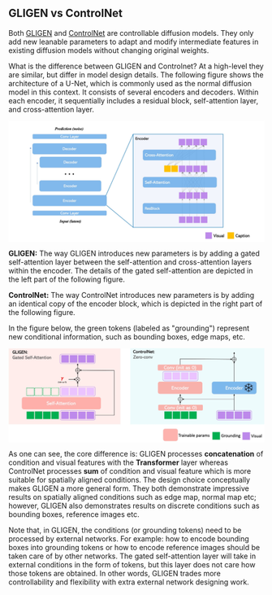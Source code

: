 ## GLIGEN vs ControlNet


Both [GLIGEN](https://gligen.github.io/) and [ControlNet](https://github.com/lllyasviel/ControlNet) are controllable diffusion models. They only add new leanable parameters to adapt and modify intermediate features in existing diffusion models without changing original weights.  

What is the difference between GLIGEN and Controlnet? At a high-level they are similar, but differ in model design details. The following figure shows the architecture of a U-Net, which is commonly used as the normal diffusion model in this context. It consists of several encoders and decoders. Within each encoder, it sequentially includes a residual block, self-attention layer, and cross-attention layer.
<p align="center">
<img src='unet.jpeg' align="middle" width=800>
</p>

**GLIGEN:** The way GLIGEN introduces new parameters is by adding a gated self-attention layer between the self-attention and cross-attention layers within the encoder. The details of the gated self-attention are depicted in the left part of the following figure.

**ControlNet:** The way ControlNet introduces new parameters is by adding an identical copy of the encoder block, which is depicted in the right part of the following figure.

In the figure below, the green tokens (labeled as "grounding") represent new conditional information, such as bounding boxes, edge maps, etc. 

<p align="center">
<img src='gligen_controlnet.jpeg' align="middle" width=800>
</p>

As one can see, the core difference is: GLIGEN processes **concatenation** of condition and visual features with the **Transformer** layer whereas ControlNet processes **sum** of condition and visual feature which is more suitable for spatially aligned conditions. The design choice conceptually makes GLIGEN a more general form. They both demonstrate impressive results on spatially aligned conditions such as edge map, normal map etc; however, GLIGEN also demonstrates results on discrete conditions such as bounding boxes, reference images etc. 

Note that, in GLIGEN, the conditions (or grounding tokens) need to be processed by external networks. For example: how to encode bounding boxes into grounding tokens or how to encode reference images should be taken care of by other networks. The gated self-attention layer will take in external conditions in the form of tokens, but this layer does not care how those tokens are obtained. In other words, GLIGEN trades more controllability and flexibility with extra external network designing work.
  
